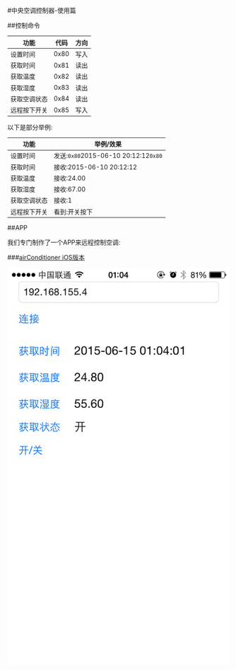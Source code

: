 #中央空调控制器-使用篇

##控制命令

| 功能	| 代码	| 方向	|
|----	|----	|----	|
| 设置时间	| 0x80	| 写入	|
| 获取时间	| 0x81	| 读出	| 
| 获取温度	| 0x82	| 读出	|
| 获取湿度	| 0x83	| 读出	|
| 获取空调状态	| 0x84	| 读出	|
| 远程按下开关	| 0x85	| 写入	|

以下是部分举例:

| 功能	| 举例/效果	|
|----	|----	|
| 设置时间	| 发送:`0x80`2015-06-10 20:12:12`0x80`	|
| 获取时间	| 接收:2015-06-10 20:12:12	|
| 获取温度	| 接收:24.00	|
| 获取湿度	| 接收:67.00	|
| 获取空调状态	| 接收:1	|
| 远程按下开关	| 看到:开关按下	|


##APP

我们专门制作了一个APP来远程控制空调:

###[airConditioner iOS版本](https://github.com/ypwhs/airConditioner)


![](screen/IMG_1667.PNG)
